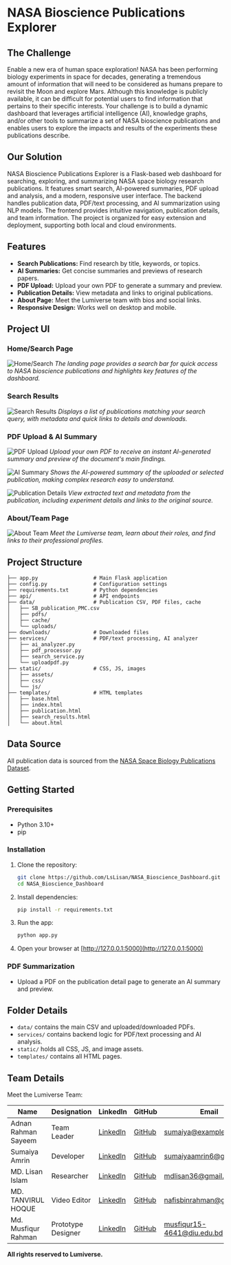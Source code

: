 
# NASA Bioscience Publications Explorer

## The Challenge
Enable a new era of human space exploration! NASA has been performing biology experiments in space for decades, generating a tremendous amount of information that will need to be considered as humans prepare to revisit the Moon and explore Mars. Although this knowledge is publicly available, it can be difficult for potential users to find information that pertains to their specific interests. Your challenge is to build a dynamic dashboard that leverages artificial intelligence (AI), knowledge graphs, and/or other tools to summarize a set of NASA bioscience publications and enables users to explore the impacts and results of the experiments these publications describe.

## Our Solution
NASA Bioscience Publications Explorer is a Flask-based web dashboard for searching, exploring, and summarizing NASA space biology research publications. It features smart search, AI-powered summaries, PDF upload and analysis, and a modern, responsive user interface. The backend handles publication data, PDF/text processing, and AI summarization using NLP models. The frontend provides intuitive navigation, publication details, and team information. The project is organized for easy extension and deployment, supporting both local and cloud environments.

## Features
- **Search Publications:** Find research by title, keywords, or topics.
- **AI Summaries:** Get concise summaries and previews of research papers.
- **PDF Upload:** Upload your own PDF to generate a summary and preview.
- **Publication Details:** View metadata and links to original publications.
- **About Page:** Meet the Lumiverse team with bios and social links.
- **Responsive Design:** Works well on desktop and mobile.

## Project UI
### Home/Search Page
![Home/Search](readmeAsset/home.png)
*The landing page provides a search bar for quick access to NASA bioscience publications and highlights key features of the dashboard.*

### Search Results
![Search Results](readmeAsset/searchResult.png)
*Displays a list of publications matching your search query, with metadata and quick links to details and downloads.*

### PDF Upload & AI Summary
![PDF Upload](readmeAsset/explorePDFupload.png)
*Upload your own PDF to receive an instant AI-generated summary and preview of the document's main findings.*

![AI Summary](readmeAsset/exploreAISummary.png)
*Shows the AI-powered summary of the uploaded or selected publication, making complex research easy to understand.*

![Publication Details](readmeAsset/exploreExtractPreview.png)
*View extracted text and metadata from the publication, including experiment details and links to the original source.*

### About/Team Page
![About Team](readmeAsset/about.png)
*Meet the Lumiverse team, learn about their roles, and find links to their professional profiles.*


## Project Structure
```
├── app.py                  # Main Flask application
├── config.py               # Configuration settings
├── requirements.txt        # Python dependencies
├── api/                    # API endpoints
├── data/                   # Publication CSV, PDF files, cache
│   ├── SB_publication_PMC.csv
│   ├── pdfs/
│   ├── cache/
│   └── uploads/
├── downloads/              # Downloaded files
├── services/               # PDF/text processing, AI analyzer
│   ├── ai_analyzer.py
│   ├── pdf_processor.py
│   ├── search_service.py
│   └── uploadpdf.py
├── static/                 # CSS, JS, images
│   ├── assets/
│   ├── css/
│   └── js/
├── templates/              # HTML templates
│   ├── base.html
│   ├── index.html
│   ├── publication.html
│   ├── search_results.html
│   └── about.html
```

## Data Source
All publication data is sourced from the [NASA Space Biology Publications Dataset](https://github.com/jgalazka/SB_publications/tree/main).

## Getting Started

### Prerequisites
- Python 3.10+
- pip

### Installation
1. Clone the repository:
   ```bash
   git clone https://github.com/LsLisan/NASA_Bioscience_Dashboard.git
   cd NASA_Bioscience_Dashboard
   ```
2. Install dependencies:
   ```bash
   pip install -r requirements.txt
   ```
3. Run the app:
   ```bash
   python app.py
   ```
4. Open your browser at [http://127.0.0.1:5000](http://127.0.0.1:5000)

### PDF Summarization
- Upload a PDF on the publication detail page to generate an AI summary and preview.

## Folder Details
- `data/` contains the main CSV and uploaded/downloaded PDFs.
- `services/` contains backend logic for PDF/text processing and AI analysis.
- `static/` holds all CSS, JS, and image assets.
- `templates/` contains all HTML pages.

## Team Details
Meet the Lumiverse Team:

| Name                   | Designation         | LinkedIn                                              | GitHub                   | Email                       |
|------------------------|---------------------|-------------------------------------------------------|--------------------------|-----------------------------|
| Adnan Rahman Sayeem    | Team Leader         | [LinkedIn](https://www.linkedin.com/in/adnan-rahman-sayeem/) | [GitHub](https://github.com/ar-sayeem)                        | sumaiya@example.com         |
| Sumaiya Amrin          | Developer           | [LinkedIn](https://www.linkedin.com/in/sumaiya-amrin-3b2157283/) | [GitHub](https://github.com/Amrin-Sumaiya) | sumaiyaamrin6@gmail.com      |
| MD. Lisan Islam        | Researcher          | [LinkedIn](https://www.linkedin.com/in/lslisan/)      | [GitHub](https://github.com/LsLisan)        | mdlisan36@gmail.com          |
| MD. TANVIRUL HOQUE     | Video Editor        | [LinkedIn](https://www.linkedin.com/in/nafis-bin-rahman/) | [GitHub](https://github.com/nafisbinrahman) | nafisbinrahman@gmail.com     |
| Md. Musfiqur Rahman    | Prototype Designer  | [LinkedIn](https://www.linkedin.com/in/md-musfiqur-rahman-1b2a2b2a2/) | [GitHub](https://github.com/zihadi009)      | musfiqur15-4641@diu.edu.bd   |

**All rights reserved to Lumiverse.**

